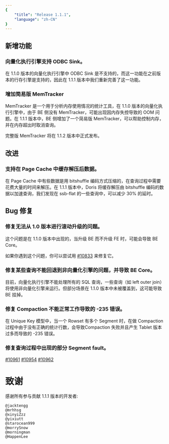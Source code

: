 ```yaml
---
{
    "title": "Release 1.1.1",
    "language": "zh-CN"
}
---
```


<!--
Licensed to the Apache Software Foundation (ASF) under one
or more contributor license agreements.  See the NOTICE file
distributed with this work for additional information
regarding copyright ownership.  The ASF licenses this file
to you under the Apache License, Version 2.0 (the
"License"); you may not use this file except in compliance
with the License.  You may obtain a copy of the License at

  http://www.apache.org/licenses/LICENSE-2.0

Unless required by applicable law or agreed to in writing,
software distributed under the License is distributed on an
"AS IS" BASIS, WITHOUT WARRANTIES OR CONDITIONS OF ANY
KIND, either express or implied.  See the License for the
specific language governing permissions and limitations
under the License.
-->

## 新增功能

### 向量化执行引擎支持 ODBC Sink。

在 1.1.0 版本的向量化执行引擎中 ODBC Sink 是不支持的，而这一功能在之前版本的行存引擎是支持的，因此在 1.1.1 版本中我们重新完善了这一功能。

### 增加简易版 MemTracker

MemTracker 是一个用于分析内存使用情况的统计工具，在 1.1.0 版本的向量化执行引擎中，由于 BE 侧没有 MemTracker，可能出现因内存失控导致的 OOM 问题。在 1.1.1 版本中，BE 侧增加了一个简易版 MemTracker，可以帮助控制内存，并在内存超出时取消查询。

完整版 MemTracker 将在 1.1.2 版本中正式发布。


## 改进

### 支持在 Page Cache 中缓存解压后数据。

在 Page Cache 中有些数据是用 bitshuffle 编码方式压缩的，在查询过程中需要花费大量的时间来解压。在 1.1.1 版本中，Doris 将缓存解压由 bitshuffle 编码的数据以加速查询，我们发现在 ssb-flat 的一些查询中，可以减少 30% 的延时。

## Bug 修复

### 修复无法从 1.0 版本进行滚动升级的问题。

这个问题是在 1.1.0 版本中出现的，当升级 BE 而不升级 FE 时，可能会导致 BE Core。

如果你遇到这个问题，你可以尝试用 [#10833](https://github.com/apache/doris/pull/10833) 来修复它。

### 修复某些查询不能回退到非向量化引擎的问题，并导致 BE Core。

目前，向量化执行引擎不能处理所有的 SQL 查询，一些查询（如 left outer join）将使用非向量化引擎来运行。但部分场景在 1.1.0 版本中未被覆盖到，这可能导致 BE 挂掉。

### 修复 Compaction 不能正常工作导致的 -235 错误。

在 Unique Key 模型中，当一个 Rowset 有多个 Segment 时，在做 Compaction 过程中由于没有正确的统计行数，会导致Compaction 失败并且产生 Tablet 版本过多而导致的 -235 错误。

### 修复查询过程中出现的部分 Segment fault。

[#10961](https://github.com/apache/doris/pull/10961) 
[#10954](https://github.com/apache/doris/pull/10954) 
[#10962](https://github.com/apache/doris/pull/10962)

# 致谢

感谢所有参与贡献 1.1.1 版本的开发者:

```
@jacktengg
@mrhhsg
@xinyiZzz
@yixiutt
@starocean999
@morrySnow
@morningman
@HappenLee
```